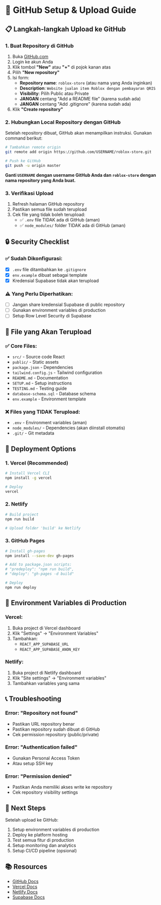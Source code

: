 # 🚀 GitHub Setup & Upload Guide

## 📋 Langkah-langkah Upload ke GitHub

### 1. Buat Repository di GitHub
1. Buka [GitHub.com](https://github.com)
2. Login ke akun Anda
3. Klik tombol **"New"** atau **"+"** di pojok kanan atas
4. Pilih **"New repository"**
5. Isi form:
   - **Repository name**: `roblox-store` (atau nama yang Anda inginkan)
   - **Description**: `Website jualan item Roblox dengan pembayaran QRIS`
   - **Visibility**: Pilih Public atau Private
   - **JANGAN** centang "Add a README file" (karena sudah ada)
   - **JANGAN** centang "Add .gitignore" (karena sudah ada)
6. Klik **"Create repository"**

### 2. Hubungkan Local Repository dengan GitHub
Setelah repository dibuat, GitHub akan menampilkan instruksi. Gunakan command berikut:

```bash
# Tambahkan remote origin
git remote add origin https://github.com/USERNAME/roblox-store.git

# Push ke GitHub
git push -u origin master
```

**Ganti `USERNAME` dengan username GitHub Anda dan `roblox-store` dengan nama repository yang Anda buat.**

### 3. Verifikasi Upload
1. Refresh halaman GitHub repository
2. Pastikan semua file sudah terupload
3. Cek file yang tidak boleh terupload:
   - ✅ `.env` file TIDAK ada di GitHub (aman)
   - ✅ `node_modules/` folder TIDAK ada di GitHub (aman)

## 🔒 Security Checklist

### ✅ Sudah Dikonfigurasi:
- [x] `.env` file ditambahkan ke `.gitignore`
- [x] `env.example` dibuat sebagai template
- [x] Kredensial Supabase tidak akan terupload

### ⚠️ Yang Perlu Diperhatikan:
- [ ] Jangan share kredensial Supabase di public repository
- [ ] Gunakan environment variables di production
- [ ] Setup Row Level Security di Supabase

## 📁 File yang Akan Terupload

### ✅ Core Files:
- `src/` - Source code React
- `public/` - Static assets
- `package.json` - Dependencies
- `tailwind.config.js` - Tailwind configuration
- `README.md` - Documentation
- `SETUP.md` - Setup instructions
- `TESTING.md` - Testing guide
- `database-schema.sql` - Database schema
- `env.example` - Environment template

### ❌ Files yang TIDAK Terupload:
- `.env` - Environment variables (aman)
- `node_modules/` - Dependencies (akan diinstall otomatis)
- `.git/` - Git metadata

## 🚀 Deployment Options

### 1. Vercel (Recommended)
```bash
# Install Vercel CLI
npm install -g vercel

# Deploy
vercel
```

### 2. Netlify
```bash
# Build project
npm run build

# Upload folder 'build' ke Netlify
```

### 3. GitHub Pages
```bash
# Install gh-pages
npm install --save-dev gh-pages

# Add to package.json scripts:
# "predeploy": "npm run build",
# "deploy": "gh-pages -d build"

# Deploy
npm run deploy
```

## 🔧 Environment Variables di Production

### Vercel:
1. Buka project di Vercel dashboard
2. Klik "Settings" → "Environment Variables"
3. Tambahkan:
   - `REACT_APP_SUPABASE_URL`
   - `REACT_APP_SUPABASE_ANON_KEY`

### Netlify:
1. Buka project di Netlify dashboard
2. Klik "Site settings" → "Environment variables"
3. Tambahkan variables yang sama

## 📞 Troubleshooting

### Error: "Repository not found"
- Pastikan URL repository benar
- Pastikan repository sudah dibuat di GitHub
- Cek permission repository (public/private)

### Error: "Authentication failed"
- Gunakan Personal Access Token
- Atau setup SSH key

### Error: "Permission denied"
- Pastikan Anda memiliki akses write ke repository
- Cek repository visibility settings

## 🎯 Next Steps

Setelah upload ke GitHub:
1. Setup environment variables di production
2. Deploy ke platform hosting
3. Test semua fitur di production
4. Setup monitoring dan analytics
5. Setup CI/CD pipeline (opsional)

## 📚 Resources

- [GitHub Docs](https://docs.github.com/)
- [Vercel Docs](https://vercel.com/docs)
- [Netlify Docs](https://docs.netlify.com/)
- [Supabase Docs](https://supabase.com/docs) 